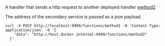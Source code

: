 A handler that sends a http request to another deployed handler [method2](https://github.com/Ishan27g/ryo-Faas/tree/main/examples/method2) 

The address of the secondary service is passed as a json payload.

```shell
curl -X POST http://localhost:9999/functions/method1 -H 'Content-Type: application/json' -d '{                    
    "data": "http://host.docker.internal:9999/functions/method2"
  }'
```